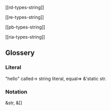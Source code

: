 [[rd-types-string]]

[[re-types-string]]

[[pb-types-string]]

[[ria-types-string]]


## Glossery

### Literal
"hello" called-> string literal, equal=> &'static str.

### Notation 
&str, &[]
